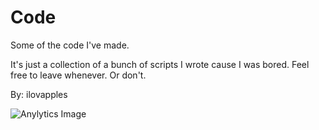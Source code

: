 # Code
Some of the code I've made.

It's just a collection of a bunch of scripts I wrote cause I was bored. Feel free to leave whenever. Or don't.

By: ilovapples  
  
  
![Anylytics Image](https://repobeats.axiom.co/api/embed/c3adf4fe285bd62b02a543a7cbb9b268182b4bde.svg "Repobeats analytics image")
